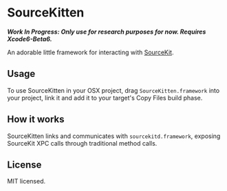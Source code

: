 # SourceKitten

***Work In Progress: Only use for research purposes for now. Requires Xcode6-Beta6.***

An adorable little framework for interacting with [SourceKit][uncovering-sourcekit].

## Usage

To use SourceKitten in your OSX project, drag `SourceKitten.framework` into your project, link it and add it to your target's Copy Files build phase.

## How it works

SourceKitten links and communicates with `sourcekitd.framework`, exposing SourceKit XPC calls through traditional method calls.

## License

MIT licensed.

[uncovering-sourcekit]: http://jpsim.com/uncovering-sourcekit

